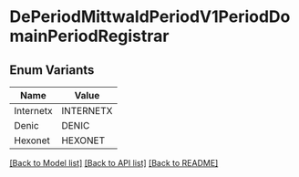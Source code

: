 # DePeriodMittwaldPeriodV1PeriodDomainPeriodRegistrar

## Enum Variants

| Name | Value |
|---- | -----|
| Internetx | INTERNETX |
| Denic | DENIC |
| Hexonet | HEXONET |


[[Back to Model list]](../README.md#documentation-for-models) [[Back to API list]](../README.md#documentation-for-api-endpoints) [[Back to README]](../README.md)


